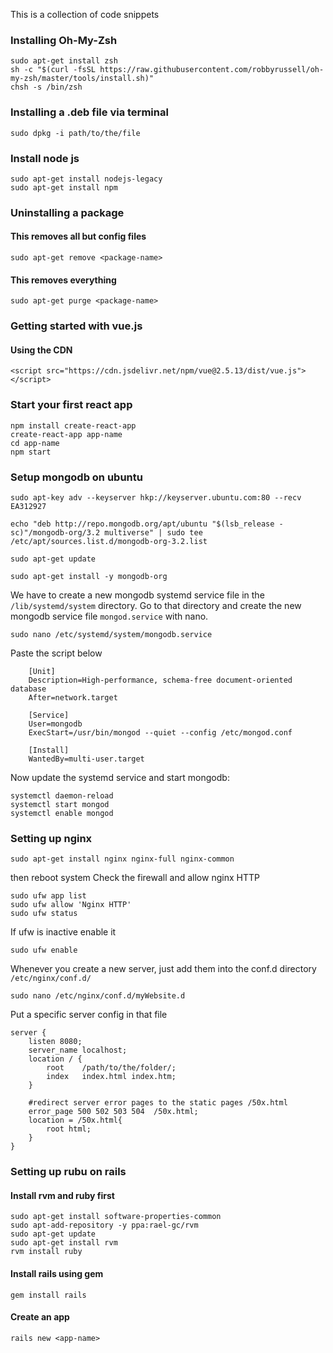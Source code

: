 This is a collection of code snippets

### Installing Oh-My-Zsh
```
sudo apt-get install zsh
sh -c "$(curl -fsSL https://raw.githubusercontent.com/robbyrussell/oh-my-zsh/master/tools/install.sh)"
chsh -s /bin/zsh
```


### Installing a .deb file via terminal
 ```
 sudo dpkg -i path/to/the/file
 ```
### Install node js
```
sudo apt-get install nodejs-legacy
sudo apt-get install npm
```

### Uninstalling a package
####  This removes  all but config files
```
sudo apt-get remove <package-name>
```
#### This removes everything
```
sudo apt-get purge <package-name>
```

### Getting started with vue.js
#### Using the CDN
```
<script src="https://cdn.jsdelivr.net/npm/vue@2.5.13/dist/vue.js"></script>
```



### Start your first react app
```
npm install create-react-app
create-react-app app-name
cd app-name
npm start
```



### Setup mongodb on ubuntu
```
sudo apt-key adv --keyserver hkp://keyserver.ubuntu.com:80 --recv EA312927

echo "deb http://repo.mongodb.org/apt/ubuntu "$(lsb_release -sc)"/mongodb-org/3.2 multiverse" | sudo tee /etc/apt/sources.list.d/mongodb-org-3.2.list

sudo apt-get update

sudo apt-get install -y mongodb-org
```

We have to create a new mongodb systemd service file in the `/lib/systemd/system` directory. Go to that directory and create the new mongodb service file `mongod.service` with nano.

```
sudo nano /etc/systemd/system/mongodb.service
```
Paste the script below
```
    [Unit]
    Description=High-performance, schema-free document-oriented database
    After=network.target

    [Service]
    User=mongodb
    ExecStart=/usr/bin/mongod --quiet --config /etc/mongod.conf

    [Install]
    WantedBy=multi-user.target
```
Now update the systemd service and start mongodb:

```
systemctl daemon-reload
systemctl start mongod
systemctl enable mongod
```


### Setting up nginx
```
sudo apt-get install nginx nginx-full nginx-common
```
then reboot system
Check the firewall and allow nginx HTTP
```
sudo ufw app list
sudo ufw allow 'Nginx HTTP'
sudo ufw status
```
If ufw is inactive enable it
```
sudo ufw enable
```

Whenever you create a new server, just add them into the conf.d directory `/etc/nginx/conf.d/`
```
sudo nano /etc/nginx/conf.d/myWebsite.d
```
Put a specific server config in that file
```
server {
    listen 8080;
    server_name localhost;
    location / {
        root    /path/to/the/folder/;
        index   index.html index.htm;
    }

    #redirect server error pages to the static pages /50x.html
    error_page 500 502 503 504  /50x.html;
    location = /50x.html{
        root html;
    }
}
```

### Setting up rubu on rails
#### Install rvm and ruby first
```
sudo apt-get install software-properties-common
sudo apt-add-repository -y ppa:rael-gc/rvm
sudo apt-get update
sudo apt-get install rvm
rvm install ruby
```
#### Install rails using gem 
```
gem install rails
```
#### Create an app 
```
rails new <app-name>
```


